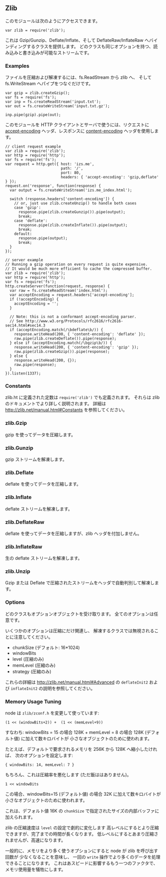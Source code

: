 ## Zlib

<!--
You can access this module with:
-->
このモジュールは次のようにアクセスできます。

    var zlib = require('zlib');

<!--
This provides bindings to Gzip/Gunzip, Deflate/Inflate, and
DeflateRaw/InflateRaw classes.  Each class takes the same options, and
is a readable/writable Stream.
-->
これは Gzip/Gunzip、Deflate/Inflate、そして DeflateRaw/InflateRaw
へバインディングするクラスを提供します。
どのクラスも同じオプションを持つ、読み込みと書き込みが可能なストリームです。

### Examples

<!--
Compressing or decompressing a file can be done by piping an
fs.ReadStream into a zlib stream, then into an fs.WriteStream.
-->
ファイルを圧縮および解凍するには、fs.ReadStream から zlib へ、
そして fs.WriteStream へパイプをつなぐだけです。

    var gzip = zlib.createGzip();
    var fs = require('fs');
    var inp = fs.createReadStream('input.txt');
    var out = fs.createWriteStream('input.txt.gz');

    inp.pipe(gzip).pipe(out);

<!--
To use this module in an HTTP client or server, use the
[accept-encoding](http://www.w3.org/Protocols/rfc2616/rfc2616-sec14.html#sec14.3)
on requests, and the
[content-encoding](http://www.w3.org/Protocols/rfc2616/rfc2616-sec14.html#sec14.11)
header on responses.

**Note: these examples are drastically simplified to show
the basic concept.**  Zlib encoding can be expensive, and the results
ought to be cached.  See <a href="#memory_Usage_Tuning">Memory Usage
Tuning</a> below for more information on the speed/memory/compression
tradeoffs involved in zlib usage.
-->
このモジュールを HTTP クライアントとサーバで使うには、リクエストに
[accept-encoding](http://www.w3.org/Protocols/rfc2616/rfc2616-sec14.html#sec14.3)
ヘッダ、レスポンスに
[content-encoding](http://www.w3.org/Protocols/rfc2616/rfc2616-sec14.html#sec14.11)
ヘッダを使用します。

    // client request example
    var zlib = require('zlib');
    var http = require('http');
    var fs = require('fs');
    var request = http.get({ host: 'izs.me',
                             path: '/',
                             port: 80,
                             headers: { 'accept-encoding': 'gzip,deflate' } });
    request.on('response', function(response) {
      var output = fs.createWriteStream('izs.me_index.html');

      switch (response.headers['content-encoding']) {
        // or, just use zlib.createUnzip() to handle both cases
        case 'gzip':
          response.pipe(zlib.createGunzip()).pipe(output);
          break;
        case 'deflate':
          response.pipe(zlib.createInflate()).pipe(output);
          break;
        default:
          response.pipe(output);
          break;
      }
    });

    // server example
    // Running a gzip operation on every request is quite expensive.
    // It would be much more efficient to cache the compressed buffer.
    var zlib = require('zlib');
    var http = require('http');
    var fs = require('fs');
    http.createServer(function(request, response) {
      var raw = fs.createReadStream('index.html');
      var acceptEncoding = request.headers['accept-encoding'];
      if (!acceptEncoding) {
        acceptEncoding = '';
      }

      // Note: this is not a conformant accept-encoding parser.
      // See http://www.w3.org/Protocols/rfc2616/rfc2616-sec14.html#sec14.3
      if (acceptEncoding.match(/\bdeflate\b/)) {
        response.writeHead(200, { 'content-encoding': 'deflate' });
        raw.pipe(zlib.createDeflate()).pipe(response);
      } else if (acceptEncoding.match(/\bgzip\b/)) {
        response.writeHead(200, { 'content-encoding': 'gzip' });
        raw.pipe(zlib.createGzip()).pipe(response);
      } else {
        response.writeHead(200, {});
        raw.pipe(response);
      }
    }).listen(1337);

### Constants

<!--
All of the constants defined in zlib.h are also defined on
`require('zlib')`.  They are described in more detail in the zlib
documentation.  See <http://zlib.net/manual.html#Constants>
for more details.
-->
zlib.ht に定義された定数は `require('zlib')` でも定義されます。
それらは zlib のドキュメントでより詳しく説明されます。
詳細は <http://zlib.net/manual.html#Constants> を参照してください。

### zlib.Gzip

<!--
Compress data using gzip.
-->
gzip を使ってデータを圧縮します。

### zlib.Gunzip

<!--
Decompress a gzip stream.
-->
gzip ストリームを解凍します。

### zlib.Deflate

<!--
Compress data using deflate.
-->
deflate を使ってデータを圧縮します。

### zlib.Inflate

<!--
Decompress a deflate stream.
-->
deflate ストリームを解凍します。

### zlib.DeflateRaw

<!--
Compress data using deflate, and do not append a zlib header.
-->
deflate を使ってデータを圧縮しますが、zlib ヘッダを付加しません。

### zlib.InflateRaw

<!--
Decompress a raw deflate stream.
-->
生の deflate ストリームを解凍します。

### zlib.Unzip

<!--
Decompress either a Gzip- or Deflate-compressed stream by auto-detecting
the header.
-->
Gzip または Deflate で圧縮されたストリームをヘッダで自動判別して解凍します。

### Options

<!--
Each class takes an options object.  All options are optional.

Note that some options are only
relevant when compressing, and are ignored by the decompression classes.

* chunkSize (default: 16*1024)
* windowBits
* level (compression only)
* memLevel (compression only)
* strategy (compression only)

See the description of `deflateInit2` and `inflateInit2` at
<http://zlib.net/manual.html#Advanced> for more information on these.
-->
どのクラスもオプションオブジェクトを受け取ります。
全てのオプションは任意です。

いくつかのオプションは圧縮にだけ関連し、
解凍するクラスでは無視されることに注意してください。

* chunkSize (デフォルト: 16*1024)
* windowBits
* level (圧縮のみ)
* memLevel (圧縮のみ)
* strategy (圧縮のみ)

これらの詳細は <http://zlib.net/manual.html#Advanced> の
`deflateInit2` および `inflateInit2` の説明を参照してください。

### Memory Usage Tuning

<!--
From `zlib/zconf.h`, modified to node's usage:

The memory requirements for deflate are (in bytes):
-->
node は `zlib/zconf.h` を変更して使っています:

    (1 << (windowBits+2)) +  (1 << (memLevel+9))

<!--
that is: 128K for windowBits=15  +  128K for memLevel = 8
(default values) plus a few kilobytes for small objects.

For example, if you want to reduce
the default memory requirements from 256K to 128K, set the options to:
-->
すなわち: windowBits = 15 の場合 128K + 
memLevel = 8 の場合 128K (デフォルト値) に加えて数キロバイトが
小さなオブジェクトのために使われます。

たとえば、デフォルトで要求されるメモリを 256K から 128K へ縮小したければ、
次のオプションを設定します:

    { windowBits: 14, memLevel: 7 }

<!--
Of course this will generally degrade compression (there's no free lunch).

The memory requirements for inflate are (in bytes)
-->
もちろん、これは圧縮率を悪化します (ただ飯ははありません)。


    1 << windowBits

<!--
that is, 32K for windowBits=15 (default value) plus a few kilobytes
for small objects.

This is in addition to a single internal output slab buffer of size
`chunkSize`, which defaults to 16K.

The speed of zlib compression is affected most dramatically by the
`level` setting.  A higher level will result in better compression, but
will take longer to complete.  A lower level will result in less
compression, but will be much faster.

In general, greater memory usage options will mean that node has to make
fewer calls to zlib, since it'll be able to process more data in a
single `write` operation.  So, this is another factor that affects the
speed, at the cost of memory usage.
-->
この場合、windowBits=15 (デフォルト値) の場合 32K に加えて数キロバイトが
小さなオブジェクトのために使われます。

これは、デフォルト値 16K の `chunkSize` で指定されたサイズの内部バッファに加えられます。

zlib の圧縮速度は `level` の設定で劇的に変化します
高レベルにするとより圧縮できますが、完了までの時間が長くなります。
低レベルにするとあまり圧縮されませんが、高速になります。

一般的に、メモリをより多く使うオプションにすると node が zlib を呼び出す回数が
少なくなることを意味し、
一回の `write` 操作でより多くのデータを処理できることになります。
これはあスピードに影響するもう一つのファクタで、メモリ使用量を犠牲にします。

